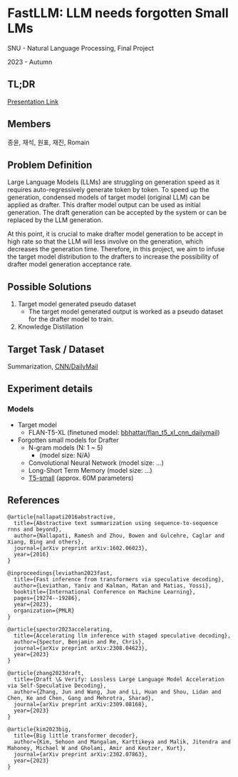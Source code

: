 # FastLLM: LLM needs forgotten Small LMs
SNU - Natural Language Processing, Final Project

2023 - Autumn

## TL;DR
[Presentation Link](https://docs.google.com/presentation/d/1aVl-7LN0Ryjw0jq_RnF0OuLRLqW1EHfgyeMqEQdj1Hw/edit?usp=drive_link)

## Members
종윤, 재석, 원표, 재진, Romain

## Problem Definition
Large Language Models (LLMs) are struggling on generation speed as it requires auto-regressively generate token by token.
To speed up the generation, condensed models of target model (original LLM) can be applied as drafter.
This drafter model output can be used as initial generation.
The draft generation can be accepted by the system or can be replaced by the LLM generation.

At this point, it is crucial to make drafter model generation to be accept in high rate so that the LLM will less involve on the generation, which decreases the generation time.
Therefore, in this project, we aim to infuse the target model distribution to the drafters to increase the possibility of drafter model generation acceptance rate.

## Possible Solutions
1. Target model generated pseudo dataset
    * The target model generated output is worked as a pseudo dataset for the drafter model to train.
3. Knowledge Distillation

## Target Task / Dataset
Summarization, [CNN/DailyMail](https://huggingface.co/datasets/cnn_dailymail)

## Experiment details
### Models
* Target model
  * FLAN-T5-XL (finetuned model: [bbhattar/flan_t5_xl_cnn_dailymail](https://huggingface.co/bbhattar/flan_t5_xl_cnn_dailymail))
* Forgotten small models for Drafter
  * N-gram models (N: 1 ~ 5)
    * (model size: N/A)
  * Convolutional Neural Network (model size: ...)
  * Long-Short Term Memory (model size: ...)
  * [T5-small](https://huggingface.co/google/t5-v1_1-small) (approx. 60M parameters)


## References
~~~
@article{nallapati2016abstractive,
  title={Abstractive text summarization using sequence-to-sequence rnns and beyond},
  author={Nallapati, Ramesh and Zhou, Bowen and Gulcehre, Caglar and Xiang, Bing and others},
  journal={arXiv preprint arXiv:1602.06023},
  year={2016}
}
~~~
~~~
@inproceedings{leviathan2023fast,
  title={Fast inference from transformers via speculative decoding},
  author={Leviathan, Yaniv and Kalman, Matan and Matias, Yossi},
  booktitle={International Conference on Machine Learning},
  pages={19274--19286},
  year={2023},
  organization={PMLR}
}
~~~
~~~
@article{spector2023accelerating,
  title={Accelerating llm inference with staged speculative decoding},
  author={Spector, Benjamin and Re, Chris},
  journal={arXiv preprint arXiv:2308.04623},
  year={2023}
}
~~~
~~~
@article{zhang2023draft,
  title={Draft \& Verify: Lossless Large Language Model Acceleration via Self-Speculative Decoding},
  author={Zhang, Jun and Wang, Jue and Li, Huan and Shou, Lidan and Chen, Ke and Chen, Gang and Mehrotra, Sharad},
  journal={arXiv preprint arXiv:2309.08168},
  year={2023}
}
~~~
~~~
@article{kim2023big,
  title={Big little transformer decoder},
  author={Kim, Sehoon and Mangalam, Karttikeya and Malik, Jitendra and Mahoney, Michael W and Gholami, Amir and Keutzer, Kurt},
  journal={arXiv preprint arXiv:2302.07863},
  year={2023}
}
~~~
